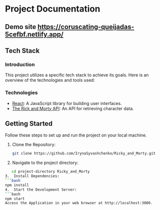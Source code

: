 
# Project Documentation

## Demo site https://coruscating-queijadas-5cefbf.netlify.app/

## Tech Stack

### Introduction
This project utilizes a specific tech stack to achieve its goals. Here is an overview of the technologies and tools used:

### Technologies
- [React](https://reactjs.org/): A JavaScript library for building user interfaces.
- [The Rick and Morty API](https://rickandmortyapi.com/): An API for retrieving character data.



## Getting Started

Follow these steps to set up and run the project on your local machine.

1. Clone the Repository:
   ```bash
   git clone https://github.com/IrynaSyvashchenko/Ricky_and_Morty.git
   
2.  Navigate to the project directory:
   ```bash
      cd project-directory Ricky_and_Morty
3.  Install Dependencies:
   ```bash
   npm install
4.  Start the Development Server:
   ```bash
   npm start
Access the Application in your web browser at http://localhost:3000.
   
